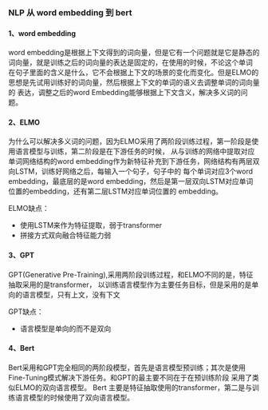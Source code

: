  ### NLP 从 word embedding 到 bert

#### 1、word embedding 
 word embedding是根据上下文得到的词向量，但是它有一个问题就是它是静态的词向量，就是训练之后的词向量的表达是固定的，在使用的时候，不论这个单词
 在句子里面的含义是什么，它不会根据上下文的场景的变化而变化。但是ELMO的思想是先试用训练好的词向量，然后根据上下文的单词的语义去调整单词的词向量的
 表达，调整之后的word Embedding能够根据上下文含义，解决多义词的问题。


#### 2、ELMO
为什么可以解决多义词的问题，因为ELMO采用了两阶段训练过程，第一阶段是使用语言模型与训练，第二阶段是在下游任务的时候，
从与训练的网络中提取对应单词网络结构的word embedding作为新特征补充到下游任务，网络结构有两层双向LSTM，训练好网络之后，每输入一个句子，句子中的
每个单词对应3个word embedding，最底层的是word embedding，然后是第一层双向LSTM对应单词位置的embedding，还有第二层LSTM对应单词位置的
embedding。

ELMO缺点：
- 使用LSTM来作为特征提取，弱于transformer
- 拼接方式双向融合特征能力弱

#### 3、GPT
GPT(Generative Pre-Training),采用两阶段训练过程，和ELMO不同的是，特征抽取采用的是transformer，
以训练语言模型作为主要任务目标，但是采用的是单向的语言模型，只有上文，没有下文

GPT缺点：
- 语言模型是单向的而不是双向

#### 4、Bert
Bert采用和GPT完全相同的两阶段模型，首先是语言模型预训练；其次是使用Fine-Tuning模式解决下游任务。和GPT的最主要不同在于在预训练阶段
采用了类似ELMO的双向语言模型。
Bert 主要是特征抽取使用的transformer，第二是与训练语言模型的时候使用了双向语言模型。